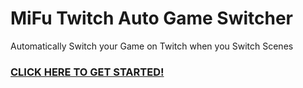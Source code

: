 # MiFu Twitch Auto Game Switcher

Automatically Switch your Game on Twitch when you Switch Scenes

### [CLICK HERE TO GET STARTED!](https://tags.miahfuta.com/)